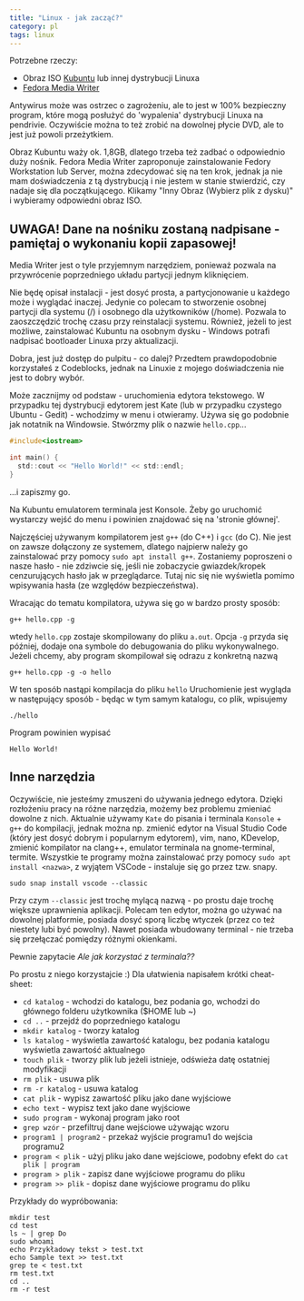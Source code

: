 ```yaml
---
title: "Linux - jak zacząć?"
category: pl
tags: linux
---
```


Potrzebne rzeczy:
* Obraz ISO [Kubuntu](https://kubuntu.org) lub innej dystrybucji Linuxa
* [Fedora Media Writer](https://getfedora.org/pl/workstation/download/)

Antywirus może was ostrzec o zagrożeniu, ale to jest w 100% bezpieczny program,
które mogą posłużyć do 'wypalenia' dystrybucji Linuxa na pendrivie.
Oczywiście można to też zrobić na dowolnej płycie DVD, ale to jest już powoli
przeżytkiem.

Obraz Kubuntu waży ok. 1,8GB, dlatego trzeba też zadbać o odpowiednio duży nośnik.
Fedora Media Writer zaproponuje zainstalowanie Fedory Workstation lub Server, można
zdecydować się na ten krok, jednak ja nie mam doświadczenia z tą dystrybucją i nie jestem
w stanie stwierdzić, czy nadaje się dla początkującego. Klikamy "Inny Obraz (Wybierz plik
z dysku)" i wybieramy odpowiedni obraz ISO.

## **UWAGA! Dane na nośniku zostaną nadpisane - pamiętaj o wykonaniu kopii zapasowej!**

Media Writer jest o tyle przyjemnym narzędziem, ponieważ pozwala na przywrócenie
poprzedniego układu partycji jednym kliknięciem.

Nie będę opisał instalacji - jest dosyć prosta, a partycjonowanie u każdego może i
wyglądać inaczej. Jedynie co polecam to stworzenie osobnej partycji dla systemu (/)
i osobnego dla użytkowników (/home). Pozwala to zaoszczędzić trochę czasu przy
reinstalacji systemu. Również, jeżeli to jest możliwe, zainstalować Kubuntu na
osobnym dysku - Windows potrafi nadpisać bootloader Linuxa przy aktualizacji.

Dobra, jest już dostęp do pulpitu - co dalej?
Przedtem prawdopodobnie korzystałeś z Codeblocks, jednak na Linuxie z mojego
doświadczenia nie jest to dobry wybór.

Może zacznijmy od podstaw - uruchomienia edytora tekstowego. W przypadku tej 
dystrybucji edytorem jest Kate (lub w przypadku czystego Ubuntu - Gedit) 
\- wchodzimy w menu i otwieramy. Używa się go podobnie 
jak notatnik na Windowsie. Stwórzmy plik o nazwie `hello.cpp`...

```c
#include<iostream>

int main() {
  std::cout << "Hello World!" << std::endl;
}
```

...i zapiszmy go.


Na Kubuntu emulatorem terminala jest Konsole. Żeby go uruchomić wystarczy wejść
do menu i powinien znajdować się na 'stronie głównej'.

Najczęściej używanym kompilatorem jest `g++` (do C++) i `gcc` (do C).
Nie jest on zawsze dołączony ze systemem, dlatego najpierw należy go zainstalować
przy pomocy `sudo apt install g++`.
Zostaniemy poproszeni o nasze hasło - nie zdziwcie się, jeśli nie zobaczycie gwiazdek/kropek
cenzurujących hasło jak w przeglądarce. Tutaj nic się nie wyświetla pomimo wpisywania hasła
(ze względów bezpieczeństwa).

Wracając do tematu kompilatora, używa się go w bardzo prosty sposób:

```
g++ hello.cpp -g
```

wtedy `hello.cpp` zostaje skompilowany do pliku `a.out`. Opcja `-g` przyda się
później, dodaje ona symbole do debugowania do pliku wykonywalnego. Jeżeli
chcemy, aby program skompilował się odrazu z konkretną nazwą

```
g++ hello.cpp -g -o hello
```

W ten sposób nastąpi kompilacja do pliku `hello`
Uruchomienie jest wygląda w następujący sposób - będąc w tym samym katalogu,
co plik, wpisujemy

```
./hello
```

Program powinien wypisać

```
Hello World!
```

## Inne narzędzia 

Oczywiście, nie jesteśmy zmuszeni do używania jednego edytora. Dzięki rozłożeniu
pracy na różne narzędzia, możemy bez problemu zmieniać dowolne z nich.
Aktualnie używamy `Kate` do pisania i terminala `Konsole` + `g++` do kompilacji,
jednak można np. zmienić edytor na Visual Studio Code (który jest dosyć dobrym
i popularnym edytorem), vim, nano, KDevelop, zmienić kompilator na clang++,
emulator terminala na gnome-terminal, termite. Wszystkie te programy można zainstalować
przy pomocy `sudo apt install <nazwa>`, z wyjątem VSCode - instaluje się go przez tzw. snapy.

```
sudo snap install vscode --classic
```

Przy czym `--classic` jest trochę mylącą nazwą - po prostu daje trochę większe
uprawnienia aplikacji. Polecam ten edytor, można go używać na dowolnej platformie,
posiada dosyć sporą liczbę wtyczek (przez co też niestety lubi być powolny).
Nawet posiada wbudowany terminal - nie trzeba się przełączać pomiędzy różnymi okienkami.

Pewnie zapytacie *Ale jak korzystać z terminala??*

Po prostu z niego korzystajcie :)
Dla ułatwienia napisałem krótki cheat-sheet:

* `cd katalog` - wchodzi do katalogu, bez podania go, wchodzi do głównego folderu użytkownika ($HOME lub ~)
* `cd ..` - przejdź do poprzedniego katalogu
* `mkdir katalog` - tworzy katalog
* `ls katalog` - wyświetla zawartość katalogu, bez podania katalogu wyświetla zawartość aktualnego
* `touch plik` - tworzy plik lub jeżeli istnieje, odświeża datę ostatniej modyfikacji
* `rm plik` - usuwa plik
* `rm -r katalog` - usuwa katalog
* `cat plik` - wypisz zawartość pliku jako dane wyjściowe
* `echo text` - wypisz text jako dane wyjściowe
* `sudo program` - wykonaj program jako root
* `grep wzór` - przefiltruj dane wejściowe używając wzoru
* `program1 | program2` - przekaż wyjście programu1 do wejścia programu2
* `program < plik` - użyj pliku jako dane wejściowe, podobny efekt do `cat plik | program`
* `program > plik` - zapisz dane wyjściowe programu do pliku
* `program >> plik` - dopisz dane wyjściowe programu do pliku

Przykłady do wypróbowania:

```
mkdir test
cd test
ls ~ | grep Do
sudo whoami
echo Przykładowy tekst > test.txt
echo Sample text >> test.txt
grep te < test.txt
rm test.txt
cd ..
rm -r test
```

